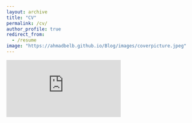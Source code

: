 ```yaml
---
layout: archive
title: "CV"
permalink: /cv/
author_profile: true
redirect_from:
  - /resume
image: "https://ahmadbelb.github.io/Blog/images/coverpicture.jpeg"
---
```


<embed src="https://ahmadbelb.github.io/Blog/images/Resume.pdf" type="application/pdf" />


<!-- <iframe src="https://docs.google.com/viewer?url=https://ahmadbelb.github.io/Blog/images/Resume.pdf&embedded=true"  style="height: 100%;width: 100% ; border: none" frameborder="0"></iframe> -->